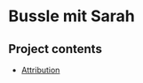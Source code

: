 # Bussle mit Sarah

## Project contents

- [Attribution](https://github.com/michael-holzheu/Bussle-mit-Sarah/tree/main/Attribution)
